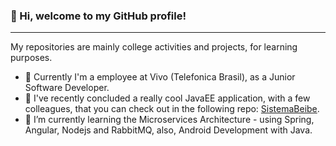 ### 👋 Hi, welcome to my GitHub profile! 
***

My repositories are mainly college activities and projects, for learning purposes.

- 🔭 Currently I'm a employee at Vivo (Telefonica Brasil), as a Junior Software Developer.
- 🎉 I've recently concluded a really cool JavaEE application, with a few colleagues, that you can check out in the following repo: [SistemaBeibe](https://github.com/Mateus-Wosniaki/SistemaBeibe).
- 📘 I’m currently learning the Microservices Architecture - using Spring, Angular, Nodejs and RabbitMQ, also, Android Development with Java.

<!--
**gjperes/gjperes** is a ✨ _special_ ✨ repository because its `README.md` (this file) appears on your GitHub profile.

Here are some ideas to get you started:

- 🔭 I’m currently working on ...
- 🌱 I’m currently learning ...
- 👯 I’m looking to collaborate on ...
- 🤔 I’m looking for help with ...
- 💬 Ask me about ...
- 📫 How to reach me: ...
- 😄 Pronouns: ...
- ⚡ Fun fact: ...
-->
